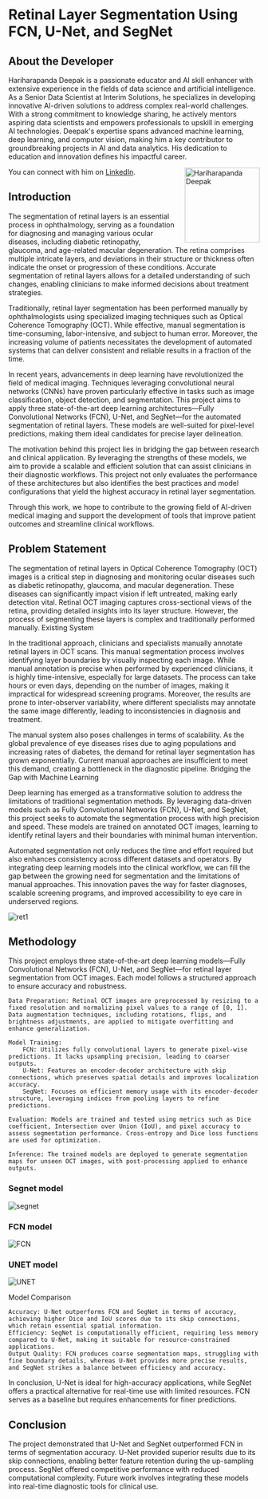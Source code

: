 
# Retinal Layer Segmentation Using FCN, U-Net, and SegNet

## About the Developer

Hariharapanda Deepak is a passionate educator and AI skill enhancer with extensive experience in the fields of data science and artificial intelligence. As a Senior Data Scientist at Interim Solutions, he specializes in developing innovative AI-driven solutions to address complex real-world challenges. With a strong commitment to knowledge sharing, he actively mentors aspiring data scientists and empowers professionals to upskill in emerging AI technologies. Deepak's expertise spans advanced machine learning, deep learning, and computer vision, making him a key contributor to groundbreaking projects in AI and data analytics. His dedication to education and innovation defines his impactful career.

<div style="float: right; margin-left: 20px;">
    <img src="https://github.com/user-attachments/assets/1c52e3c4-01b1-42ce-b3bb-158b74e7f248" alt="Hariharapanda Deepak" width="150">
</div>

You can connect with him on [LinkedIn](https://www.linkedin.com/in/deepak-hariharapanda-391580ab/).



## Introduction

The segmentation of retinal layers is an essential process in ophthalmology, serving as a foundation for diagnosing and managing various ocular diseases, including diabetic retinopathy, glaucoma, and age-related macular degeneration. The retina comprises multiple intricate layers, and deviations in their structure or thickness often indicate the onset or progression of these conditions. Accurate segmentation of retinal layers allows for a detailed understanding of such changes, enabling clinicians to make informed decisions about treatment strategies.

Traditionally, retinal layer segmentation has been performed manually by ophthalmologists using specialized imaging techniques such as Optical Coherence Tomography (OCT). While effective, manual segmentation is time-consuming, labor-intensive, and subject to human error. Moreover, the increasing volume of patients necessitates the development of automated systems that can deliver consistent and reliable results in a fraction of the time.

In recent years, advancements in deep learning have revolutionized the field of medical imaging. Techniques leveraging convolutional neural networks (CNNs) have proven particularly effective in tasks such as image classification, object detection, and segmentation. This project aims to apply three state-of-the-art deep learning architectures—Fully Convolutional Networks (FCN), U-Net, and SegNet—for the automated segmentation of retinal layers. These models are well-suited for pixel-level predictions, making them ideal candidates for precise layer delineation.

The motivation behind this project lies in bridging the gap between research and clinical application. By leveraging the strengths of these models, we aim to provide a scalable and efficient solution that can assist clinicians in their diagnostic workflows. This project not only evaluates the performance of these architectures but also identifies the best practices and model configurations that yield the highest accuracy in retinal layer segmentation.

Through this work, we hope to contribute to the growing field of AI-driven medical imaging and support the development of tools that improve patient outcomes and streamline clinical workflows.
## Problem Statement

The segmentation of retinal layers in Optical Coherence Tomography (OCT) images is a critical step in diagnosing and monitoring ocular diseases such as diabetic retinopathy, glaucoma, and macular degeneration. These diseases can significantly impact vision if left untreated, making early detection vital. Retinal OCT imaging captures cross-sectional views of the retina, providing detailed insights into its layer structure. However, the process of segmenting these layers is complex and traditionally performed manually.
Existing System

In the traditional approach, clinicians and specialists manually annotate retinal layers in OCT scans. This manual segmentation process involves identifying layer boundaries by visually inspecting each image. While manual annotation is precise when performed by experienced clinicians, it is highly time-intensive, especially for large datasets. The process can take hours or even days, depending on the number of images, making it impractical for widespread screening programs. Moreover, the results are prone to inter-observer variability, where different specialists may annotate the same image differently, leading to inconsistencies in diagnosis and treatment.

The manual system also poses challenges in terms of scalability. As the global prevalence of eye diseases rises due to aging populations and increasing rates of diabetes, the demand for retinal layer segmentation has grown exponentially. Current manual approaches are insufficient to meet this demand, creating a bottleneck in the diagnostic pipeline.
Bridging the Gap with Machine Learning

Deep learning has emerged as a transformative solution to address the limitations of traditional segmentation methods. By leveraging data-driven models such as Fully Convolutional Networks (FCN), U-Net, and SegNet, this project seeks to automate the segmentation process with high precision and speed. These models are trained on annotated OCT images, learning to identify retinal layers and their boundaries with minimal human intervention.

Automated segmentation not only reduces the time and effort required but also enhances consistency across different datasets and operators. By integrating deep learning models into the clinical workflow, we can fill the gap between the growing need for segmentation and the limitations of manual approaches. This innovation paves the way for faster diagnoses, scalable screening programs, and improved accessibility to eye care in underserved regions.


![ret1](https://github.com/user-attachments/assets/15a238fd-417e-4ec7-954f-132a278a5898)


## Methodology

This project employs three state-of-the-art deep learning models—Fully Convolutional Networks (FCN), U-Net, and SegNet—for retinal layer segmentation from OCT images. Each model follows a structured approach to ensure accuracy and robustness.

    Data Preparation: Retinal OCT images are preprocessed by resizing to a fixed resolution and normalizing pixel values to a range of [0, 1]. Data augmentation techniques, including rotations, flips, and brightness adjustments, are applied to mitigate overfitting and enhance generalization.

    Model Training:
        FCN: Utilizes fully convolutional layers to generate pixel-wise predictions. It lacks upsampling precision, leading to coarser outputs.
        U-Net: Features an encoder-decoder architecture with skip connections, which preserves spatial details and improves localization accuracy.
        SegNet: Focuses on efficient memory usage with its encoder-decoder structure, leveraging indices from pooling layers to refine predictions.

    Evaluation: Models are trained and tested using metrics such as Dice coefficient, Intersection over Union (IoU), and pixel accuracy to assess segmentation performance. Cross-entropy and Dice loss functions are used for optimization.

    Inference: The trained models are deployed to generate segmentation maps for unseen OCT images, with post-processing applied to enhance outputs.

### Segnet model 
![segnet](https://github.com/user-attachments/assets/cc54aca3-5a50-446f-b50b-19891abefbd9)

### FCN model
![FCN](https://github.com/user-attachments/assets/bf40ee43-6024-48d9-a5ae-57365a3e9838)

### UNET model
![UNET](https://github.com/user-attachments/assets/5bbd2245-1151-46da-bf3e-9ff086f6639a)


Model Comparison

    Accuracy: U-Net outperforms FCN and SegNet in terms of accuracy, achieving higher Dice and IoU scores due to its skip connections, which retain essential spatial information.
    Efficiency: SegNet is computationally efficient, requiring less memory compared to U-Net, making it suitable for resource-constrained applications.
    Output Quality: FCN produces coarse segmentation maps, struggling with fine boundary details, whereas U-Net provides more precise results, and SegNet strikes a balance between efficiency and accuracy.

In conclusion, U-Net is ideal for high-accuracy applications, while SegNet offers a practical alternative for real-time use with limited resources. FCN serves as a baseline but requires enhancements for finer predictions.



## Conclusion

The project demonstrated that U-Net and SegNet outperformed FCN in terms of segmentation accuracy. U-Net provided superior results due to its skip connections, enabling better feature retention during the up-sampling process. SegNet offered competitive performance with reduced computational complexity. Future work involves integrating these models into real-time diagnostic tools for clinical use.
